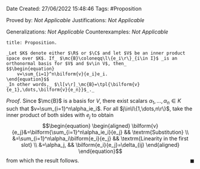 <div class="topSpace"></div>

Date Created: 27/06/2022 15:48:46
Tags: #Proposition

Proved by: _Not Applicable_
Justifications: _Not Applicable_

Generalizations: _Not Applicable_
Counterexamples: _Not Applicable_

``` ad-Proposition
title: Proposition.

_Let $K$ denote either $\R$ or $\C$ and let $V$ be an inner product space over $K$. If_ $\mc{B}\coloneqq\l\{e_i\r\}_{i\in I}$ _is an orthonormal basis for $V$ and $v\in V$, then_
$$\begin{equation}
    v=\sum_{i=1}^n\bilform{v}{e_i}e_i.
\end{equation}$$
_In other words,_ $\l[v\r]_\mc{B}=\tpl{\bilform{v}{e_1},\dots,\bilform{v}{e_n}}$_._

```

_Proof_. Since $\mc{B}$ is a basis for $V$, there exist scalars $\alpha_1,\dots,\alpha_n\in K$ such that $v=\sum_{i=1}^n\alpha_ie_i$. For all $j\in\l\{1,\dots,n\r\}$, take the inner product of both sides with $e_j$ to obtain
$$\begin{equation}
    \begin{aligned}
        \bilform{v}{e_j}&=\bilform{\sum_{i=1}^n\alpha_ie_i}{e_j} && \textrm{Substitution} \\
        &=\sum_{i=1}^n\alpha_i\bilform{e_i}{e_j} && \textrm{Linearity in the first slot} \\
        &=\alpha_j, && \bilform{e_i}{e_j}=\delta_{ij}
    \end{aligned}
\end{equation}$$
from which the result follows.<span style="float:right;">$\blacksquare$</span>
